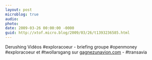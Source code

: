 ```yaml
---
layout: post
microblog: true
audio: 
photo: 
date: 2009-03-26 00:00:00 -0000
guid: http://xtof.micro.blog/2009/03/26/t1393236585.html
---
```

Derushing Vidéos #exploracoeur -  briefing groupe #openmoney #exploracoeur et #twollarsgang sur [gagnezunavion.com](http://gagnezunavion.com) - #transavia
